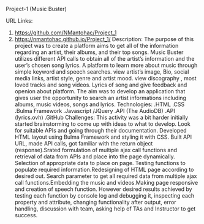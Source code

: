 Project-1 (Music Buster)

URL Links:
1. https://github.com/NMantohac/Project_1
2. https://nmantohac.github.io/Project_1/
Description:
The purpose of this project was to create a platform aims to get all of the information regarding an artist, their albums, and their top songs.
Music Buster utilizes different API calls to obtain all of the artist’s information and the user’s chosen song lyrics.
A platform to learn more about music through simple keyword and speech searches.
view artist’s image, Bio, social media links, artist style, genre and artist mood.
view discography , most loved tracks and song videos. Lyrics of song and give feedback and openion about platform.
The aim was to develop an application that gives user the opportunity to search an artist informations including albums, music videos, songs and lyrics.
Technologies:
.HTML
.CSS
.Bulma Framework
.Javascript /JQuery
.API (The AudioDB)
.API (lyrics.ovh)
.GitHub
Challenges:
This activity was a bit harder initially started brainstorming to come up with ideas to what to develop. Look for suitable APIs and going through their documentation. Developed HTML layout using Bulma Framework and styling it with CSS. Built API URL, made API calls, got familiar with the return object (response).Srated formulation of multiple ajax call functions and retrieval of data from APIs and place into the page dynamically. 
Selection of appropriate data to place on page. Testing functions to populate required information.Redesigning of HTML page according to desired out.
Search parameter to get all required data from multiple ajax call functions.Embedding the music and videos.Making page responsive and creation of speech function.
However desired results achieved by testing each function by console log and debugging it, inspecting each property and attribute, changing functionality after output, error handling, discussion with team, asking help of TAs and Instructor to get success.
